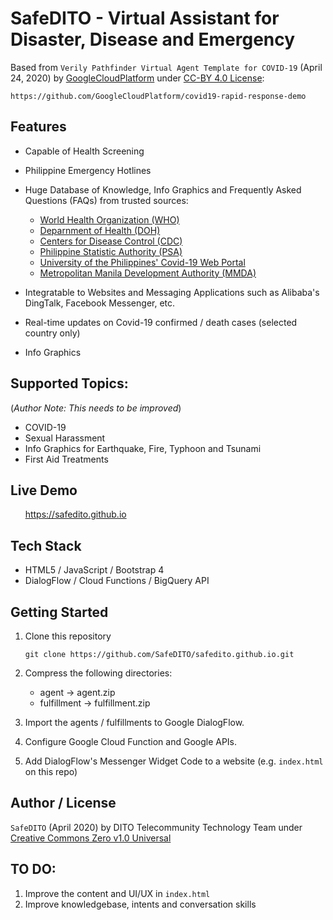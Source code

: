 # SafeDITO - Virtual Assistant for Disaster, Disease and Emergency

Based from `Verily Pathfinder Virtual Agent Template for COVID-19` (April 24, 2020) by [GoogleCloudPlatform](https://github.com/GoogleCloudPlatform) under [CC-BY 4.0 License](https://github.com/GoogleCloudPlatform/covid19-rapid-response-demo/blob/master/agent-template/LICENSE):

    https://github.com/GoogleCloudPlatform/covid19-rapid-response-demo


## Features
* Capable of Health Screening
* Philippine Emergency Hotlines
* Huge Database of Knowledge, Info Graphics and Frequently Asked Questions (FAQs) from trusted sources:
    * [World Health Organization (WHO)](https://www.who.int/news-room/q-a-detail/q-a-coronaviruses)
    * [Deparnment of Health (DOH)](https://www.doh.gov.ph/COVID-19/FAQs)
    * [Centers for Disease Control (CDC)](https://www.cdc.gov/coronavirus/2019-ncov/faq.html)
    * [Philippine Statistic Authority (PSA)](view-source:https://psa.gov.ph/content/q-sexual-harassment-cases)
    * [University of the Philippines' Covid-19 Web Portal](https://endcov.ph/dashboard/)
    * [Metropolitan Manila Development Authority (MMDA)](http://www.mmda.gov.ph/20-faq/288-disaster-awareness-faq.html)

* Integratable to Websites and Messaging Applications such as Alibaba's DingTalk, Facebook Messenger, etc.
* Real-time updates on Covid-19 confirmed / death cases (selected country only)
* Info Graphics


## Supported Topics:
(*Author Note: This needs to be improved*)
* COVID-19
* Sexual Harassment
* Info Graphics for Earthquake, Fire, Typhoon and Tsunami
* First Aid Treatments


## Live Demo

&nbsp;&nbsp;&nbsp;&nbsp;&nbsp;&nbsp;https://safedito.github.io


## Tech Stack
* HTML5 / JavaScript / Bootstrap 4
* DialogFlow / Cloud Functions / BigQuery API


## Getting Started
1. Clone this repository
    
    `git clone https://github.com/SafeDITO/safedito.github.io.git`

2. Compress the following directories:
    * agent -> agent.zip
    * fulfillment -> fulfillment.zip

3. Import the agents / fulfillments to Google DialogFlow.

4. Configure Google Cloud Function and Google APIs.

5. Add DialogFlow's Messenger Widget Code to a website (e.g. `index.html` on this repo)


## Author / License
`SafeDITO` (April 2020) by DITO Telecommunity Technology Team under [Creative Commons Zero v1.0 Universal](https://github.com/GoogleCloudPlatform/covid19-rapid-response-demo/blob/master/agent-template/LICENSE)


## TO DO:
1. Improve the content and UI/UX in `index.html`
2. Improve knowledgebase, intents and conversation skills
